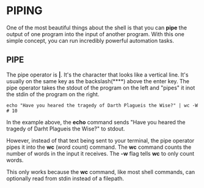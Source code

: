 # PIPING

One of the most beautiful things about the shell is that you can **pipe** the output of one program into the input of another program. With this one simple concept, you can run incredibly powerful automation tasks.

## PIPE

The pipe operator is **|**. It's the character that looks like a vertical line. It's usually on the same key as the backslash(\*\*\*\*) above the enter key. The pipe operator takes the stdout of the program on the left and "pipes" it inot the stdin of the program on the right.

    echo "Have you heared the tragedy of Darth Plagueis the Wise?" | wc -W
    # 10

In the example above, the **echo** command sends "Have you heared the tragedy of Darht Plagueis the Wise?" to stdout.

However, instead of that text being sent to your terminal, the pipe operator pipes it into the **wc** (word count) command. The **wc** command counts the number of words in the input it receives. The **-w** flag tells **wc** to only count words.

This only works because the **wc** command, like most shell commands, can optionally read from stdin instead of a filepath.
